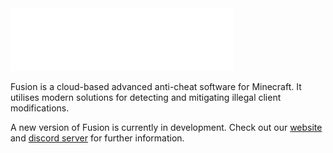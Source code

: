 <img height="100px" src="https://raw.githubusercontent.com/fusion-ac/branding/master/logo.png" alt="Fusion"/>

Fusion is a cloud-based advanced anti-cheat software for Minecraft. It utilises modern solutions for detecting and mitigating illegal client modifications.

A new version of Fusion is currently in development. Check out our [website](https://fusion.ac) and [discord server](https://discord.gg/rNRVEnNFM5) for further information.
